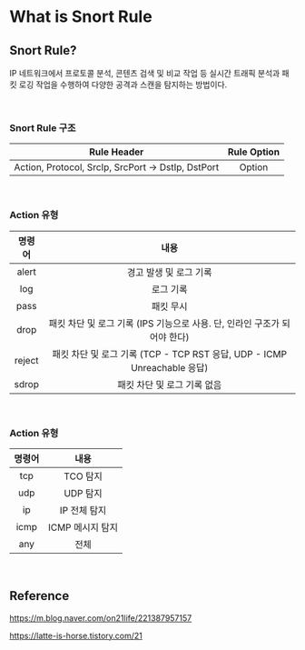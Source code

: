 # What is Snort Rule

## Snort Rule?

IP 네트워크에서 프로토콜 분석, 콘텐츠 검색 및 비교 작업 등 실시간 트래픽 분석과 패킷 로깅 작업을 수행하여 다양한 공격과 스캔을 탐지하는 방법이다.

<br>

### Snort Rule 구조

|Rule Header|Rule Option|
|:---:|:---:|
|Action, Protocol, SrcIp, SrcPort -> DstIp, DstPort|Option|

<br>

### Action 유형

|명령어|내용|
|:---:|:---:|
|alert|경고 발생 및 로그 기록|
|log|로그 기록|
|pass|패킷 무시|
|drop|패킷 차단 및 로그 기록 (IPS 기능으로 사용. 단, 인라인 구조가 되어야 한다)|
|reject|패킷 차단 및 로그 기록 (TCP - TCP RST 응답, UDP - ICMP Unreachable 응답)|
|sdrop|패킷 차단 및 로그 기록 없음|

<br>

### Action 유형

|명령어|내용|
|:---:|:---:|
|tcp|TCO 탐지|
|udp|UDP 탐지|
|ip|IP 전체 탐지|
|icmp|ICMP 메시지 탐지|
|any|전체|

<br>

## Reference 

https://m.blog.naver.com/on21life/221387957157

https://latte-is-horse.tistory.com/21